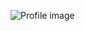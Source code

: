 ![Profile image](https://avatars.githubusercontent.com/u/65925325?s=400&u=4c487e9d9c0eb729182cf1b819e4e158d49149cd&v=4)
